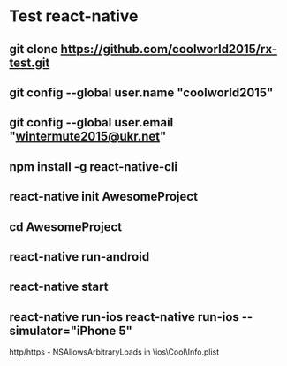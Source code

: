 # Test react-native
git clone https://github.com/coolworld2015/rx-test.git
-------------------------------------------------------------------------------------------------
git config --global user.name "coolworld2015"
-------------------------------------------------------------------------------------------------
git config --global user.email "wintermute2015@ukr.net"
-------------------------------------------------------------------------------------------------
npm install -g react-native-cli
-------------------------------------------------------------------------------------------------
react-native init AwesomeProject
-------------------------------------------------------------------------------------------------
cd AwesomeProject
-------------------------------------------------------------------------------------------------
react-native run-android
-------------------------------------------------------------------------------------------------
react-native start
-------------------------------------------------------------------------------------------------
react-native run-ios
react-native run-ios --simulator="iPhone 5"
-------------------------------------------------------------------------------------------------
http/https - NSAllowsArbitraryLoads in \ios\Cool\Info.plist
